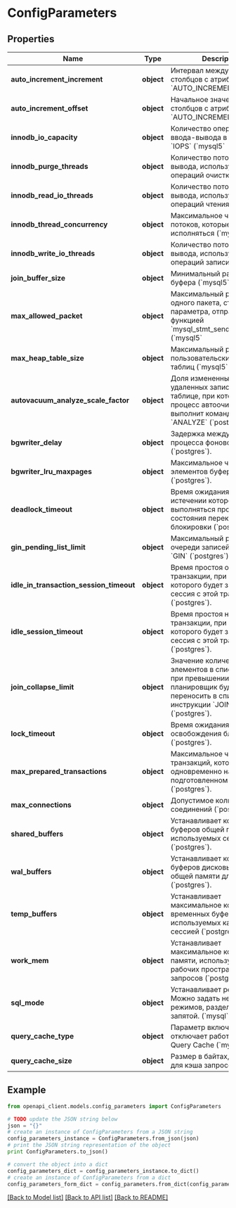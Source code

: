 # ConfigParameters


## Properties
Name | Type | Description | Notes
------------ | ------------- | ------------- | -------------
**auto_increment_increment** | **object** | Интервал между значениями столбцов с атрибутом &#x60;AUTO_INCREMENT&#x60; (&#x60;mysql5&#x60; | &#x60;mysql&#x60;). | [optional] 
**auto_increment_offset** | **object** | Начальное значение для столбцов с атрибутом &#x60;AUTO_INCREMENT&#x60; (&#x60;mysql5&#x60; | &#x60;mysql&#x60;). | [optional] 
**innodb_io_capacity** | **object** | Количество операций ввода-вывода в секунду &#x60;IOPS&#x60; (&#x60;mysql5&#x60; | &#x60;mysql&#x60;). | [optional] 
**innodb_purge_threads** | **object** | Количество потоков ввода-вывода, используемых для операций очистки (&#x60;mysql5&#x60; | &#x60;mysql&#x60;). | [optional] 
**innodb_read_io_threads** | **object** | Количество потоков ввода-вывода, используемых для операций чтения (&#x60;mysql5&#x60; | &#x60;mysql&#x60;). | [optional] 
**innodb_thread_concurrency** | **object** | Максимальное число потоков, которые могут исполняться (&#x60;mysql5&#x60; | &#x60;mysql&#x60;). | [optional] 
**innodb_write_io_threads** | **object** | Количество потоков ввода-вывода, используемых для операций записи (&#x60;mysql5&#x60; | &#x60;mysql&#x60;). | [optional] 
**join_buffer_size** | **object** | Минимальный размер буфера (&#x60;mysql5&#x60; | &#x60;mysql&#x60;). | [optional] 
**max_allowed_packet** | **object** | Максимальный размер одного пакета, строки или параметра, отправляемого функцией &#x60;mysql_stmt_send_long_data()&#x60; (&#x60;mysql5&#x60; | &#x60;mysql&#x60;). | [optional] 
**max_heap_table_size** | **object** | Максимальный размер пользовательских MEMORY-таблиц (&#x60;mysql5&#x60; | &#x60;mysql&#x60;). | [optional] 
**autovacuum_analyze_scale_factor** | **object** | Доля измененных или удаленных записей в таблице, при которой процесс автоочистки выполнит команду &#x60;ANALYZE&#x60; (&#x60;postgres&#x60;). | [optional] 
**bgwriter_delay** | **object** | Задержка между запусками процесса фоновой записи (&#x60;postgres&#x60;). | [optional] 
**bgwriter_lru_maxpages** | **object** | Максимальное число элементов буферного кеша (&#x60;postgres&#x60;). | [optional] 
**deadlock_timeout** | **object** | Время ожидания, по истечении которого будет выполняться проверка состояния перекрестной блокировки (&#x60;postgres&#x60;). | [optional] 
**gin_pending_list_limit** | **object** | Максимальный размер очереди записей индекса &#x60;GIN&#x60; (&#x60;postgres&#x60;). | [optional] 
**idle_in_transaction_session_timeout** | **object** | Время простоя открытой транзакции, при превышении которого будет завершена сессия с этой транзакцией (&#x60;postgres&#x60;). | [optional] 
**idle_session_timeout** | **object** | Время простоя не открытой транзакции, при превышении которого будет завершена сессия с этой транзакцией (&#x60;postgres&#x60;). | [optional] 
**join_collapse_limit** | **object** | Значение количества элементов в списке &#x60;FROM&#x60; при превышении которого, планировщик будет переносить в список явные инструкции &#x60;JOIN&#x60; (&#x60;postgres&#x60;). | [optional] 
**lock_timeout** | **object** | Время ожидания освобождения блокировки (&#x60;postgres&#x60;). | [optional] 
**max_prepared_transactions** | **object** | Максимальное число транзакций, которые могут одновременно находиться в подготовленном состоянии (&#x60;postgres&#x60;). | [optional] 
**max_connections** | **object** | Допустимое количество соединений (&#x60;postgres&#x60; | &#x60;mysql&#x60;). | [optional] 
**shared_buffers** | **object** | Устанавливает количество буферов общей памяти, используемых сервером (&#x60;postgres&#x60;). | [optional] 
**wal_buffers** | **object** | Устанавливает количество буферов дисковых страниц в общей памяти для WAL (&#x60;postgres&#x60;). | [optional] 
**temp_buffers** | **object** | Устанавливает максимальное количество временных буферов, используемых каждой сессией (&#x60;postgres&#x60;). | [optional] 
**work_mem** | **object** | Устанавливает максимальное количество памяти, используемое для рабочих пространств запросов (&#x60;postgres&#x60;). | [optional] 
**sql_mode** | **object** | Устанавливает режим SQL. Можно задать несколько режимов, разделяя их запятой. (&#x60;mysql&#x60;). | [optional] 
**query_cache_type** | **object** | Параметр включает или отключает работу MySQL Query Cache (&#x60;mysql&#x60;). | [optional] 
**query_cache_size** | **object** | Размер в байтах, доступный для кэша запросов (&#x60;mysql&#x60;). | [optional] 

## Example

```python
from openapi_client.models.config_parameters import ConfigParameters

# TODO update the JSON string below
json = "{}"
# create an instance of ConfigParameters from a JSON string
config_parameters_instance = ConfigParameters.from_json(json)
# print the JSON string representation of the object
print ConfigParameters.to_json()

# convert the object into a dict
config_parameters_dict = config_parameters_instance.to_dict()
# create an instance of ConfigParameters from a dict
config_parameters_form_dict = config_parameters.from_dict(config_parameters_dict)
```
[[Back to Model list]](../README.md#documentation-for-models) [[Back to API list]](../README.md#documentation-for-api-endpoints) [[Back to README]](../README.md)


